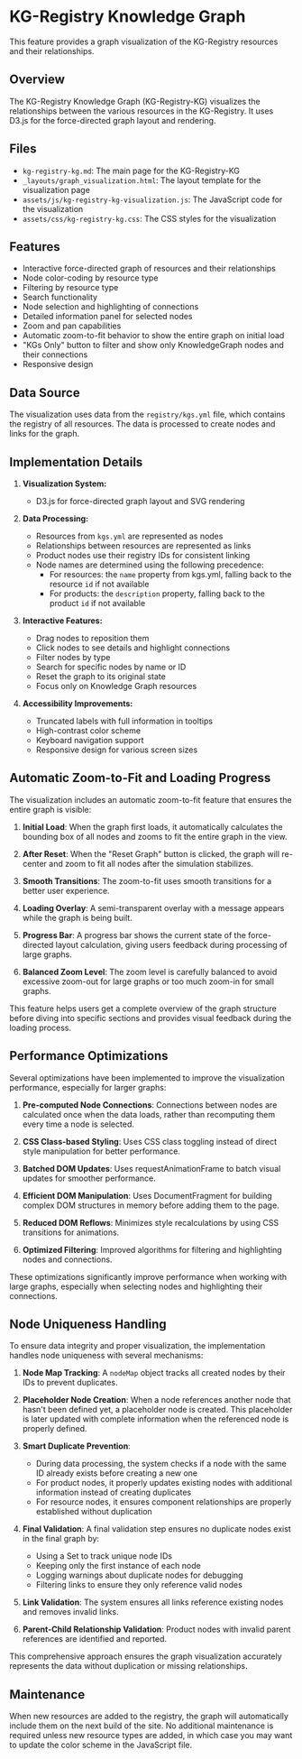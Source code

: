 # KG-Registry Knowledge Graph

This feature provides a graph visualization of the KG-Registry resources and their relationships.

## Overview

The KG-Registry Knowledge Graph (KG-Registry-KG) visualizes the relationships between the various resources in the KG-Registry. It uses D3.js for the force-directed graph layout and rendering.

## Files

- `kg-registry-kg.md`: The main page for the KG-Registry-KG
- `_layouts/graph_visualization.html`: The layout template for the visualization page
- `assets/js/kg-registry-kg-visualization.js`: The JavaScript code for the visualization
- `assets/css/kg-registry-kg.css`: The CSS styles for the visualization

## Features

- Interactive force-directed graph of resources and their relationships
- Node color-coding by resource type
- Filtering by resource type
- Search functionality
- Node selection and highlighting of connections
- Detailed information panel for selected nodes
- Zoom and pan capabilities
- Automatic zoom-to-fit behavior to show the entire graph on initial load
- "KGs Only" button to filter and show only KnowledgeGraph nodes and their connections
- Responsive design

## Data Source

The visualization uses data from the `registry/kgs.yml` file, which contains the registry of all resources. The data is processed to create nodes and links for the graph.

## Implementation Details

1. **Visualization System:**
   - D3.js for force-directed graph layout and SVG rendering

2. **Data Processing:**
   - Resources from `kgs.yml` are represented as nodes
   - Relationships between resources are represented as links
   - Product nodes use their registry IDs for consistent linking
   - Node names are determined using the following precedence:
     - For resources: the `name` property from kgs.yml, falling back to the resource `id` if not available
     - For products: the `description` property, falling back to the product `id` if not available

3. **Interactive Features:**
   - Drag nodes to reposition them
   - Click nodes to see details and highlight connections
   - Filter nodes by type
   - Search for specific nodes by name or ID
   - Reset the graph to its original state
   - Focus only on Knowledge Graph resources

4. **Accessibility Improvements:**
   - Truncated labels with full information in tooltips
   - High-contrast color scheme
   - Keyboard navigation support
   - Responsive design for various screen sizes

## Automatic Zoom-to-Fit and Loading Progress

The visualization includes an automatic zoom-to-fit feature that ensures the entire graph is visible:

1. **Initial Load**: When the graph first loads, it automatically calculates the bounding box of all nodes and zooms to fit the entire graph in the view.

2. **After Reset**: When the "Reset Graph" button is clicked, the graph will re-center and zoom to fit all nodes after the simulation stabilizes.

3. **Smooth Transitions**: The zoom-to-fit uses smooth transitions for a better user experience.

4. **Loading Overlay**: A semi-transparent overlay with a message appears while the graph is being built.

5. **Progress Bar**: A progress bar shows the current state of the force-directed layout calculation, giving users feedback during processing of large graphs.

6. **Balanced Zoom Level**: The zoom level is carefully balanced to avoid excessive zoom-out for large graphs or too much zoom-in for small graphs.

This feature helps users get a complete overview of the graph structure before diving into specific sections and provides visual feedback during the loading process.

## Performance Optimizations

Several optimizations have been implemented to improve the visualization performance, especially for larger graphs:

1. **Pre-computed Node Connections**: Connections between nodes are calculated once when the data loads, rather than recomputing them every time a node is selected.

2. **CSS Class-based Styling**: Uses CSS class toggling instead of direct style manipulation for better performance.

3. **Batched DOM Updates**: Uses requestAnimationFrame to batch visual updates for smoother performance.

4. **Efficient DOM Manipulation**: Uses DocumentFragment for building complex DOM structures in memory before adding them to the page.

5. **Reduced DOM Reflows**: Minimizes style recalculations by using CSS transitions for animations.

6. **Optimized Filtering**: Improved algorithms for filtering and highlighting nodes and connections.

These optimizations significantly improve performance when working with large graphs, especially when selecting nodes and highlighting their connections.

## Node Uniqueness Handling

To ensure data integrity and proper visualization, the implementation handles node uniqueness with several mechanisms:

1. **Node Map Tracking**: A `nodeMap` object tracks all created nodes by their IDs to prevent duplicates.

2. **Placeholder Node Creation**: When a node references another node that hasn't been defined yet, a placeholder node is created. This placeholder is later updated with complete information when the referenced node is properly defined.

3. **Smart Duplicate Prevention**: 
   - During data processing, the system checks if a node with the same ID already exists before creating a new one
   - For product nodes, it properly updates existing nodes with additional information instead of creating duplicates
   - For resource nodes, it ensures component relationships are properly established without duplication

4. **Final Validation**: A final validation step ensures no duplicate nodes exist in the final graph by:
   - Using a Set to track unique node IDs
   - Keeping only the first instance of each node
   - Logging warnings about duplicate nodes for debugging
   - Filtering links to ensure they only reference valid nodes

5. **Link Validation**: The system ensures all links reference existing nodes and removes invalid links.

6. **Parent-Child Relationship Validation**: Product nodes with invalid parent references are identified and reported.

This comprehensive approach ensures the graph visualization accurately represents the data without duplication or missing relationships.

## Maintenance

When new resources are added to the registry, the graph will automatically include them on the next build of the site. No additional maintenance is required unless new resource types are added, in which case you may want to update the color scheme in the JavaScript file.

